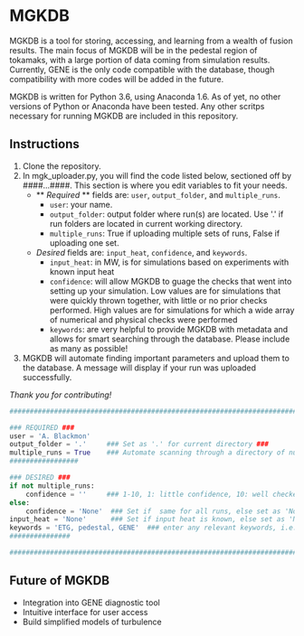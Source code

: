 # **MGKDB**
MGKDB is a tool for storing, accessing, and learning from a wealth of fusion results.  The main focus of MGKDB will be in the pedestal region of tokamaks, with a large portion of data coming from simulation results.  Currently, GENE is the only code compatible with the database, though compatibility with more codes will be added in the future.

MGKDB is written for Python 3.6, using Anaconda 1.6.  As of yet, no other versions of Python or Anaconda have been tested.  Any other scritps necessary for running MGKDB are included in this repository.

## **Instructions**
1. Clone the repository.
2. In mgk_uploader.py, you will find the code listed below, sectioned off by ####...####.  This section is where you edit variables to fit your needs.  
	* ** *Required* ** fields are: ```user```, ```output_folder```, and ```multiple_runs```. 
		* ```user```: your name.
		* ```output_folder```: output folder where run(s) are located.  Use '.' if run folders are located in current working directory.
		* ```multiple_runs```: True if uploading multiple sets of runs, False if uploading one set.
	* *Desired* fields are: ```input_heat```, ```confidence```, and ```keywords```.  
		* ```input_heat```: in MW, is for simulations based on experiments with known input heat
		* ```confidence```: will allow MGKDB to guage the checks that went into setting up your simulation.  Low values are for simulations that were quickly thrown together, with little or no prior checks performed.  High values are for simulations for which a wide array of numerical and physical checks were performed
		* ```keywords```: are very helpful to provide MGKDB with metadata and allows for smart searching through the database.  Please include as many as possible!
3. MGKDB will automate finding important parameters and upload them to the database.  A message will display if your run was uploaded successfully.  

*Thank you for contributing!*
```python 
########################################################################

### REQUIRED ###
user = 'A. Blackmon'
output_folder = '.'     ### Set as '.' for current directory ###
multiple_runs = True    ### Automate scanning through a directory of numerous runs ###
#################

### DESIRED ###
if not multiple_runs:
    confidence = ''     ### 1-10, 1: little confidence, 10: well checked ###
else:
    confidence = 'None'  ### Set if  same for all runs, else set as 'None' ###
input_heat = 'None'      ### Set if input heat is known, else set as 'None' ###
keywords = 'ETG, pedestal, GENE'  ### enter any relevant keywords, i.e., ETG, ITG, pedestal, core ###
###############

########################################################################
```
## Future of MGKDB
* Integration into GENE diagnostic tool
* Intuitive interface for user access
* Build simplified models of turbulence



	